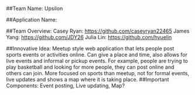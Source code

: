 ##Team Name: Upsilon

##Application Name:

##Team Overview: Casey Ryan: https://github.com/caseyryan22465 James Yang: https://github.com/JDY26 Julia Lin: https://github.com/hyuelin

##Innovative Idea: Meetup style web application that lets people post sports events or activities online. Can give a place and time, also allows for live events and informal or pickup events. For example, people are trying to play basketball and looking for more people, they can post online and others can join.
More focused on sports than meetup, not for formal events, live updates and shows a map where it is taking place.
##Important Components: Event posting, Live updating, Map?
